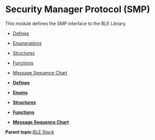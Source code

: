 # Security Manager Protocol \(SMP\)

This module defines the SMP interface to the BLE Library.

-   [Defines](GUID-8C116D0F-C421-409F-9AB8-6CF140580F8B.md)
-   [Enumerations](GUID-1AA48446-81ED-4E0D-A92A-E94629AE1C82.md)
-   [Structures](GUID-32B57AF4-FA13-419A-852F-73C4E0457A07.md)
-   [Functions](GUID-9CB8F27C-7921-4D62-8EBB-A41DD9F9D4D4.md)
-   [Message Sequence Chart](GUID-D0C13598-2B10-4D13-B20A-8FE097B7D2FC.md)

-   **[Defines](GUID-8C116D0F-C421-409F-9AB8-6CF140580F8B.md)**  

-   **[Enums](GUID-1AA48446-81ED-4E0D-A92A-E94629AE1C82.md)**  

-   **[Structures](GUID-32B57AF4-FA13-419A-852F-73C4E0457A07.md)**  

-   **[Functions](GUID-9CB8F27C-7921-4D62-8EBB-A41DD9F9D4D4.md)**  

-   **[Message Sequence Chart](GUID-D0C13598-2B10-4D13-B20A-8FE097B7D2FC.md)**  


**Parent topic:**[BLE Stack](GUID-D5EE0E9F-016B-40BD-842B-1AE3B215DFE7.md)

